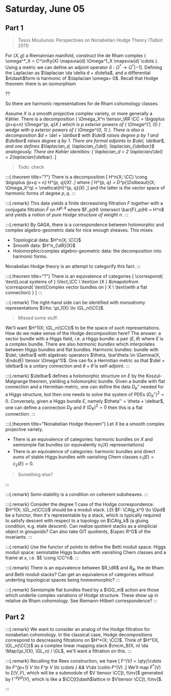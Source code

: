# Saturday, June 05

## Part 1

> Tasos Mouliunos: Perspectives on Nonabelian Hodge Theory (Talbot 2011)


For $(X, g)$ a Riemannian manifold, construct the de Rham complex \( \omega^*_X = C^\infty(X) \mapsvia{d} \Omega^1_X \mapsvia{d} \cdots \).
Using a metric we can define an adjoint operator $\delta: \Omega^* \to \Omega^*[-1]$.
Defining the Laplacian as $\laplacian \da \delta d + d\delta$, and a differential $n\dash$form is harmonic of $\laplacian \omega= 0$.
Recall that Hodge theorem: there is an isomorphism

??

So there are harmonic representatives for de Rham cohomology classes.

Assume $X$ is a smooth projective complex variety, or more generally a Kähler.
There is a decomposition \( \Omega_X^n \tensor_\RR \CC = \bigoplus _{p+q=n} \Omega^{p, q}_X \) which is $p$ exterior powers of \( \Omega^{1, 0} \) wedge with $q$ exterior powers of \( \Omega^{0, 1} \).
There is also a decomposition $d = \del + \delbar$ with $\del$ raises degree $p$ by 1 and $\delbar$ raises degree $q$ by 1.
There are formal adjoints to $\del, \delbar$, and one defines $\laplacian_d, \laplacian_{\del}, \laplacian_{\delbar}$ analogously.
There are Kahler identities:
\[
\laplacian_d = 2 \laplacian_{\del} = 2\laplacian_{\delbar}
.\]

> Todo: check


:::{.theorem title="?"}
There is a decomposition 
\[
H^n(X; \CC) \cong \bigoplus _{p+q = n} H^{p, q}(X)
.\]
where 
\[
H^{p, q} = D^p_{\Dolbeaut}(X; \Omega_X^q) = \mathcal{H}^{p, q}(X)
,\]
and the latter is the vector space of harmonic forms of degree $p, q$.
:::


:::{.remark}
This data yields a finite decreasining filtration $F$ together with a conjugate filtration $\bar F$ on $H^{p, q}$ where $F_p(H) \intersect \bar{F}_p(H) = H^n$ and yields a notion of *pure Hodge structure of weight $n$*.
:::


:::{.remark}
By GAGA, there is a correspondence between holomorphic and complex algebro-geometric data for nice enough sheaves.
This mixes 

- Topological data: $H^n(X; \CC)$
- Smooth data: $H^n_{\dR}(X)$ 
- Holomorphic/complex algebro-geometric data: the decomposition into harmonic forms.

Nonabelian Hodge theory is an attempt to categorify this fact.
:::


:::{.theorem title="?"}
There is an equivalence of categories
\[
\correspond{
  \text{Local systems of } \Vect_\CC \\ \text{on }X
}
&\mapstofrom
\correspond{
  \text{Complex vector bundles on } X \\ \text{with a flat connection}
}
\]
:::

:::{.remark}
The right-hand side can be identified with monodromy representations $\rho: \pi_1(X) \to \GL_n(\CC)$.

> Missed some stuff.

We'll want $H^1(X; \GL_n(\CC))$ to be the space of such representations.
How do we make sense of the Hodge decomposition here?
The answer: a vector bundle with a Higgs field, i.e. a Higgs bundle: a pair $(E, \theta)$ where $E$ is a complex bundle.
There are also *harmonic bundles* which interpolates between Higgs bundles and flat bundles.
Harmonic bundles: bundle with $\del, \delhar$ with algebraic operators $\theta, \bar\theta \in \Gamma(X, \Endo(E) \tensor \Omega^1)$.
One can fix a Hermitian metric so that $\del + \delbar$ is a unitary connection and $\theta + \bar\theta$ is self-adjoint.
:::

:::{.remark}
$\delbar$ defines a holomorphic structure on $E$ by the Koszul-Malgrange theorem, yielding a holomorphic bundle.
Given a bundle with flat connection and a Hermitian metric, one can define the data $D_K''$ needed for a Higgs structure, but then one needs to solve the system of PDEs $(D_K'')^2=0$.
Conversely, given a Higgs bundle $E$, namely $\theta'' = \theta + \delbar$, one can define a connection $D_K$ and if $(D_K)^2=0$ then this is a flat connection.
:::

:::{.theorem title="Nonabelian Hodge theorem"}
Let $X$ be a smooth complex projective variety.

- There is an equivalence of categories: harmonic bundles on $X$ and semisimple flat bundles (or equivalently $\pi_1(X)$ representations)
- There is an equivalence of categories:
  harmonic bundles and direct sums of stable Higgs bundles with vanishing Chern classes $c_1(E) = c_2(E) = 0$.

> Something else?

:::


:::{.remark}
Semi-stability is a condition on coherent subsheaves.
:::


:::{.remark}
Consider the degree 1 case of the Hodge correspondence.
$H^1(X; \GL_n(\CC))$ should be a moduli stack.
LEt $F: \CAlg_k^0 \to \Gpd$ be a functor, then it's representable by a stack, which is typically required to satisfy descent with respect to a topology on $\CAlg_k$ (a gluing condition, e.g. etale descent).
Can realize quotient stacks as a simplicial object in groupoids?
Can also take GIT quotients, $\spec R^G$ of the invariants.
:::


:::{.remark}
Use the functor of points to define the Betti moduli space.
Higgs moduli space: semistable Higgs bundles with vanishing Chern classes and a frame at $x$, i.e. $E \cong \CC^n$.
:::


:::{.remark}
There is an equivalence between $R_\dR$ and $R_B$, the de Rham and Betti moduli stacks?
Can get an equivalence of categories without underling topological spaces being homeomorphic?
:::


:::{.remark}
Semisimple flat bundles fixed by a $\GG_m$ action are those which underlie complex variations of Hodge structure.
These show up in relative de Rham cohomology.
See Riemann-Hilbert correspondence?
:::

## Part 2


:::{.remark}
We want to consider an analog of the Hodge filtration for nonabelian cohomology.
In the classical case, Hodge decompositions correspond to descreasing filtrations on $H^*(X; \CC)$.
Think of $H^1(X, \GL_n(\CC))$ as a complex linear mapping stack $\mcm_B(X, n) \da \Map(\pi_1(X), \GL_n) / \GL$, we'll want a filtration on this.
:::

:::{.remark}
Recalling the Rees construction, we have 
\[
F^*(V) = \qty{\cdots \to F^{p+1} V \to F^p V \to \cdots } && V\da \colim F^*(V) 
.\]
We'll map $F^*(V)$ to $\xi(V, F)$, which will be a submodule of $V \tensor \CC[t, t\inv]$ generated by $t^{-p} F^p(V)$, which is like a $\CC[t]\dash$lattice in $V\tensor \CC[t, t\inv]$.

:::













